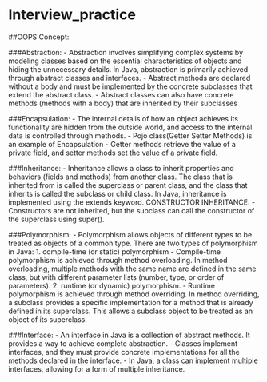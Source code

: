 # Interview_practice

##OOPS Concept:


###Abstraction:
	- Abstraction involves simplifying complex systems by modeling classes based on the essential characteristics of objects and hiding the unnecessary details. 
		In Java, abstraction is primarily achieved through abstract classes and interfaces.
	- Abstract methods are declared without a body and must be implemented by the concrete subclasses that extend the abstract class.
	- Abstract classes can also have concrete methods (methods with a body) that are inherited by their subclasses

###Encapsulation:
	- The internal details of how an object achieves its functionality are hidden from the outside world, and access to the internal data is controlled through methods.
	- Pojo class(Getter Setter Methods) is an example of Encapsulation
	- Getter methods retrieve the value of a private field, and setter methods set the value of a private field.
	
###Inheritance:
	-  Inheritance allows a class to inherit properties and behaviors (fields and methods) from another class. 
		The class that is inherited from is called the superclass or parent class, and the class that inherits is called the subclass or child class. 
		In Java, inheritance is implemented using the extends keyword.
	CONSTRUCTOR INHERITANCE:
		- Constructors are not inherited, but the subclass can call the constructor of the superclass using super().

###Polymorphism:
	- Polymorphism allows objects of different types to be treated as objects of a common type. 
		There are two types of polymorphism in Java: 
		1. compile-time (or static) polymorphism
			- Compile-time polymorphism is achieved through method overloading. 
			In method overloading, multiple methods with the same name are defined in the same class, but with different parameter lists (number, type, or order of parameters).
		2. runtime (or dynamic) polymorphism.
			- Runtime polymorphism is achieved through method overriding. 
			In method overriding, a subclass provides a specific implementation for a method that is already defined in its superclass. 
			This allows a subclass object to be treated as an object of its superclass.
	
###Interface:
	- An interface in Java is a collection of abstract methods. It provides a way to achieve complete abstraction.
	- Classes implement interfaces, and they must provide concrete implementations for all the methods declared in the interface.
	- In Java, a class can implement multiple interfaces, allowing for a form of multiple inheritance.
